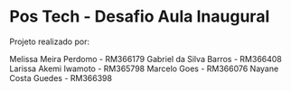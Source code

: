 # Pos Tech - Desafio Aula Inaugural

Projeto realizado por:

Melissa Meira Perdomo - RM366179
Gabriel da Silva Barros - RM366408
Larissa Akemi Iwamoto - RM365798
Marcelo Goes - RM366076
Nayane Costa Guedes - RM366398